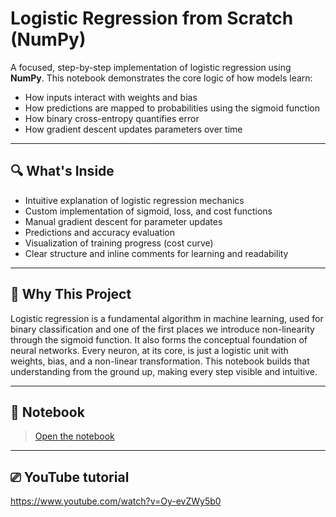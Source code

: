 # Logistic Regression from Scratch (NumPy)

A focused, step-by-step implementation of logistic regression using **NumPy**.
This notebook demonstrates the core logic of how models learn:
- How inputs interact with weights and bias
- How predictions are mapped to probabilities using the sigmoid function
- How binary cross-entropy quantifies error
- How gradient descent updates parameters over time

---

## 🔍 What's Inside

- Intuitive explanation of logistic regression mechanics
- Custom implementation of sigmoid, loss, and cost functions
- Manual gradient descent for parameter updates
- Predictions and accuracy evaluation
- Visualization of training progress (cost curve)
- Clear structure and inline comments for learning and readability

---

## 🎯 Why This Project

Logistic regression is a fundamental algorithm in machine learning, used for binary classification and one of the first places we introduce non-linearity through the sigmoid function. It also forms the conceptual foundation of neural networks. Every neuron, at its core, is just a logistic unit with weights, bias, and a non-linear transformation.
This notebook builds that understanding from the ground up, making every step visible and intuitive.

---

## 📓 Notebook

> [Open the notebook](./Logistic%20Regression%20from%20Scratch.ipynb)

---

## ⎚ YouTube tutorial
https://www.youtube.com/watch?v=Oy-evZWy5b0
